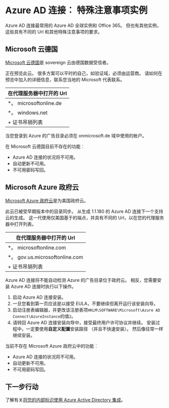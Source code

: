 <properties
    pageTitle="Azure AD 连接︰ 同步服务实例 |Microsoft Azure"
    description="此页介绍了 Azure AD 实例的特殊注意事项。"
    services="active-directory"
    documentationCenter=""
    authors="andkjell"
    manager="femila"
    editor=""/>

<tags
    ms.service="active-directory"
    ms.workload="identity"
    ms.tgt_pltfrm="na"
    ms.devlang="na"
    ms.topic="article"
    ms.date="06/27/2016"
    ms.author="billmath"/>

# <a name="azure-ad-connect-special-considerations-for-instances"></a>Azure AD 连接︰ 特殊注意事项实例
Azure AD 连接最常用的 Azure AD 全球实例和 Office 365。 但也有其他实例，这些具有不同的 Url 和其他特殊注意事项的要求。

## <a name="microsoft-cloud-germany"></a>Microsoft 云德国
[Microsoft 云德国](http://www.microsoft.de/cloud-deutschland)是 sovereign 云由德国数据受信者。

正在预览此云。 很多方案可以平时的自己，如验证域，必须由运营商。 请如何在预览中加入的详细信息，联系您当地的 Microsoft 代表联系。

在代理服务器中打开的 Url |
--- |
\*。 microsoftonline.de |
\*。 windows.net |
+ 证书吊销列表 |

当您登录到 Azure 的广告目录必须在 onmicrosoft.de 域中使用的帐户。

在 Microsoft 云德国目前不存在的功能︰

- Azure AD 连接的状况将不可用。
- 自动更新不可用。
- 不可用密码写回。

## <a name="microsoft-azure-government-cloud"></a>Microsoft Azure 政府云
[Microsoft Azure 政府云](https://azure.microsoft.com/features/gov/)是为美国政府云。

此云已被受早期版本中的目录同步。 从生成 1.1.180 的 Azure AD 连接下一个支持云的生成。 这一代使用仅美国基于的端点，并具有不同的 Url，以在您的代理服务器中打开列表。

在代理服务器中打开的 Url |
--- |
\*。 microsoftonline.com |
\*。 gov.us.microsoftonline.com |
+ 证书吊销列表 |

Azure AD 连接将不能自动检测 Azure 的广告目录位于政府云。 相反，您需要安装 Azure AD 连接时执行以下操作。

1. 启动 Azure AD 连接安装。
2. 一旦您看到第一页应该是以接受 EULA，不要继续但离开运行该安装向导。
3. 启动注册表编辑器，并更改该注册表项`HKLM\SOFTWARE\Microsoft\Azure AD Connect\AzureInstance`的值`2`。
4. 请转回 Azure AD 连接安装向导中，接受最终用户许可协议并继续。 安装过程中，一定要使用**自定义配置**安装路径 （并且不快速安装）。 然后像往常一样继续安装。

当前不存在 Microsoft Azure 政府云中的功能︰

- Azure AD 连接的状况将不可用。
- 自动更新不可用。
- 不可用密码写回。

## <a name="next-steps"></a>下一步行动
了解有关[将您的内部标识使用 Azure Active Directory 集成](active-directory-aadconnect.md)。
